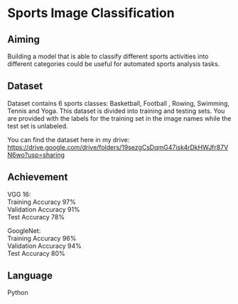 # Sports Image Classification


## Aiming
Building a model that is able to classify different sports activities into different categories could be useful for automated sports analysis tasks.

## Dataset
Dataset contains 6 sports classes: Basketball, Football , Rowing, Swimming, Tennis and Yoga. This dataset is divided into training and testing sets. You are provided with the labels for the training set in the image names while the test set is unlabeled.

You can find the dataset here in my drive: https://drive.google.com/drive/folders/19sezgCsDqmG47isk4rDkHWJfr87VN6wo?usp=sharing 

## Achievement
VGG 16: <br />
Training Accuracy 97% <br />
Validation Accuracy 91% <br />
Test Accuracy 78% <br />

GoogleNet: <br />
Training Accuracy 96% <br />
Validation Accuracy 94% <br />
Test Accuracy 80% <br />

## Language 
Python
